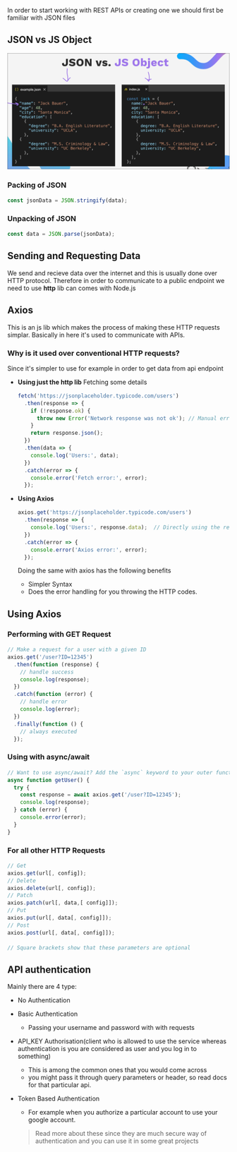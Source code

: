 In order to start working with REST APIs or creating one we should first be familiar with JSON files

## JSON vs JS Object

![alt text](image.png)

### Packing of JSON

```js
const jsonData = JSON.stringify(data);
```

### Unpacking of JSON

```js
const data = JSON.parse(jsonData);
```

## Sending and Requesting Data

We send and recieve data over the internet and this is usually done over HTTP protocol.
Therefore in order to communicate to a public endpoint we need to use **http** lib can comes with Node.js

## Axios

This is an js lib which makes the process of making these HTTP requests simplar.
Basically in here it's used to communicate with APIs.

### Why is it used over conventional HTTP requests?

Since it's simpler to use for example in order to get data from api endpoint 

- **Using just the http lib**
  Fetching some details
  ```js
  fetch('https://jsonplaceholder.typicode.com/users')
    .then(response => {
      if (!response.ok) {
        throw new Error('Network response was not ok'); // Manual error check
      }
      return response.json();
    })
    .then(data => {
      console.log('Users:', data);
    })
    .catch(error => {
      console.error('Fetch error:', error);
    });

  ```

- **Using Axios**
  ```js
  axios.get('https://jsonplaceholder.typicode.com/users')
    .then(response => {
      console.log('Users:', response.data);  // Directly using the response
    })
    .catch(error => {
      console.error('Axios error:', error);
    });
  ```
  Doing the same with axios has the following benefits
  - Simpler Syntax
  - Does the error handling for you throwing the HTTP codes.


## Using Axios

### Performing with GET Request

```javascript
// Make a request for a user with a given ID
axios.get('/user?ID=12345')
  .then(function (response) {
    // handle success
    console.log(response);
  })
  .catch(function (error) {
    // handle error
    console.log(error);
  })
  .finally(function () {
    // always executed
  });
```

### Using with async/await

```javascript
// Want to use async/await? Add the `async` keyword to your outer function/method.
async function getUser() {
  try {
    const response = await axios.get('/user?ID=12345');
    console.log(response);
  } catch (error) {
    console.error(error);
  }
}
```

### For all other HTTP Requests

```js
// Get
axios.get(url[, config]);
// Delete
axios.delete(url[, config]);
// Patch
axios.patch(url[, data,[ config]]);
// Put
axios.put(url[, data[, config]]);
// Post
axios.post(url[, data[, config]]);

// Square brackets show that these parameters are optional
```

## API authentication

Mainly there are 4 type:

- No Authentication

- Basic Authentication 
  - Passing your username and password with with requests

- API_KEY Authorisation(client who is allowed to use the service 
  whereas authentication is you are considered as user and you log in to something)
  - This is among the common ones that you would come across
  - you might pass it through query parameters or header, so read docs for that particular api.

- Token Based Authentication
  - For example when you authorize a particular account to use your google account.
  > Read more about these since they are much secure way of authentication and you can use it in some great projects 

